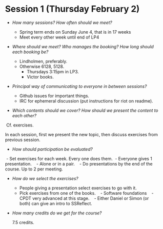 # Session 1 (Thursday February 2)

- *How many sessions? How often should we meet?*

  - Spring term ends on Sunday June 4, that is in 17 weeks
  - Meet every other week until end of LP4

- *Where should we meet? Who manages the booking? How long should each booking be?*

  - Lindholmen, preferably.
  - Otherwise 6128, 5128.
    - Thursdays 3:15pm in LP3.
    - Victor books.

- *Principal way of communicating to everyone in between sessions?*

  - Github issues for important things.
  - IRC for ephemeral discussion (put instructions for riot on readme).

- *Which contents should we cover? How should we present the content to each other?*

  Cf. exercises.
  
  In each session, first we present the new topic, then discuss exercises from previous session.

- *How should participation be evaluated?*
  
  - Set exercises for each week. Every one does them.
  - Everyone gives 1 presentation.
    - Alone or in a pair.
    - Do presentations by the end of the course. Up to 2 per meeting.
    
- *How do we select the exercises?*

  - People giving a presentation select exercises to go with it.
  - Pick exercises from one of the books.
    - Software foundations
    - CPDT very advanced at this stage.
    - Either Daniel or Simon (or both) can give an intro to SSReflect.

- *How many credits do we get for the course?*

  7.5 credits.
